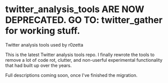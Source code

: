 # twitter_analysis_tools ARE NOW DEPRECATED. GO TO: twitter_gather for working stuff.
Twitter analysis tools used by r0zetta

This is the latest Twitter analysis tools repo.
I finally rewrote the tools to remove a lot of code rot, clutter, and non-userful experimental functionality that had built up over the years.

Full descriptions coming soon, once I've finished the migration.
